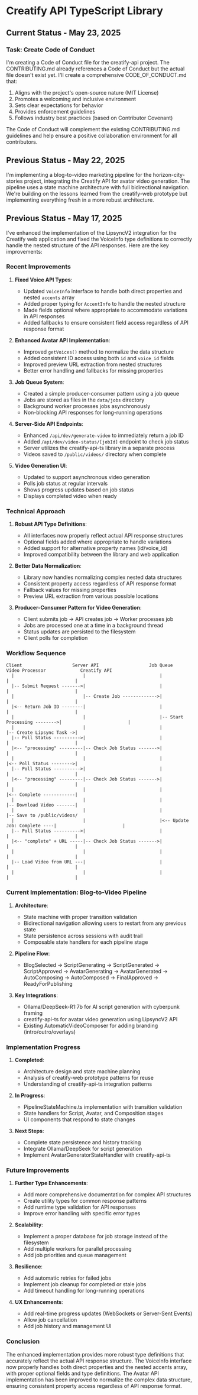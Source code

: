 # Creatify API TypeScript Library

## Current Status - May 23, 2025

### Task: Create Code of Conduct

I'm creating a Code of Conduct file for the creatify-api project. The CONTRIBUTING.md already references a Code of Conduct but the actual file doesn't exist yet. I'll create a comprehensive CODE_OF_CONDUCT.md that:

1. Aligns with the project's open-source nature (MIT License)
2. Promotes a welcoming and inclusive environment
3. Sets clear expectations for behavior
4. Provides enforcement guidelines
5. Follows industry best practices (based on Contributor Covenant)

The Code of Conduct will complement the existing CONTRIBUTING.md guidelines and help ensure a positive collaboration environment for all contributors.

## Previous Status - May 22, 2025

I'm implementing a blog-to-video marketing pipeline for the horizon-city-stories project, integrating the Creatify API for avatar video generation. The pipeline uses a state machine architecture with full bidirectional navigation. We're building on the lessons learned from the creatify-web prototype but implementing everything fresh in a more robust architecture.

## Previous Status - May 17, 2025

I've enhanced the implementation of the LipsyncV2 integration for the Creatify web application and fixed the VoiceInfo type definitions to correctly handle the nested structure of the API responses. Here are the key improvements:

### Recent Improvements

1. **Fixed Voice API Types**:
   - Updated `VoiceInfo` interface to handle both direct properties and nested `accents` array
   - Added proper typing for `AccentInfo` to handle the nested structure
   - Made fields optional where appropriate to accommodate variations in API responses
   - Added fallbacks to ensure consistent field access regardless of API response format

2. **Enhanced Avatar API Implementation**:
   - Improved `getVoices()` method to normalize the data structure
   - Added consistent ID access using both `id` and `voice_id` fields
   - Improved preview URL extraction from nested structures
   - Better error handling and fallbacks for missing properties

3. **Job Queue System**: 
   - Created a simple producer-consumer pattern using a job queue
   - Jobs are stored as files in the `data/jobs` directory
   - Background worker processes jobs asynchronously
   - Non-blocking API responses for long-running operations

4. **Server-Side API Endpoints**: 
   - Enhanced `/api/dev/generate-video` to immediately return a job ID
   - Added `/api/dev/video-status/[jobId]` endpoint to check job status
   - Server utilizes the creatify-api-ts library in a separate process
   - Videos saved to `/public/videos/` directory when complete

5. **Video Generation UI**: 
   - Updated to support asynchronous video generation
   - Polls job status at regular intervals
   - Shows progress updates based on job status
   - Displays completed video when ready

### Technical Approach

1. **Robust API Type Definitions**:
   - All interfaces now properly reflect actual API response structures
   - Optional fields added where appropriate to handle variations
   - Added support for alternative property names (id/voice_id)
   - Improved compatibility between the library and web application

2. **Better Data Normalization**:
   - Library now handles normalizing complex nested data structures
   - Consistent property access regardless of API response format
   - Fallback values for missing properties
   - Preview URL extraction from various possible locations

3. **Producer-Consumer Pattern for Video Generation**:
   - Client submits job → API creates job → Worker processes job
   - Jobs are processed one at a time in a background thread
   - Status updates are persisted to the filesystem
   - Client polls for completion

### Workflow Sequence

```
Client                   Server API                   Job Queue                  Video Processor             Creatify API
  |                          |                            |                             |                         |
  |-- Submit Request ------->|                            |                             |                         |
  |                          |-- Create Job ------------->|                             |                         |
  |<-- Return Job ID --------|                            |                             |                         |
  |                          |                            |-- Start Processing -------->|                         |
  |                          |                            |                             |-- Create Lipsync Task ->|
  |-- Poll Status ---------->|                            |                             |                         |
  |<-- "processing" ---------|-- Check Job Status ------->|                             |                         |
  |                          |                            |                             |<-- Poll Status -------->|
  |-- Poll Status ---------->|                            |                             |                         |
  |<-- "processing" ---------|-- Check Job Status ------->|                             |                         |
  |                          |                            |                             |<-- Complete ------------|
  |                          |                            |                             |-- Download Video -------|
  |                          |                            |                             |-- Save to /public/videos/
  |                          |                            |<-- Update Job: Complete ----|                         |
  |-- Poll Status ---------->|                            |                             |                         |
  |<-- "complete" + URL -----|-- Check Job Status ------->|                             |                         |
  |                          |                            |                             |                         |
  |-- Load Video from URL ---|                            |                             |                         |
  |                          |                            |                             |                         |
```

### Current Implementation: Blog-to-Video Pipeline

1. **Architecture**:
   - State machine with proper transition validation
   - Bidirectional navigation allowing users to restart from any previous state
   - State persistence across sessions with audit trail
   - Composable state handlers for each pipeline stage

2. **Pipeline Flow**:
   - BlogSelected → ScriptGenerating → ScriptGenerated → ScriptApproved → AvatarGenerating → AvatarGenerated → AutoComposing → AutoComposed → FinalApproved → ReadyForPublishing

3. **Key Integrations**:
   - Ollama/DeepSeek-R1:7b for AI script generation with cyberpunk framing
   - creatify-api-ts for avatar video generation using LipsyncV2 API
   - Existing AutomaticVideoComposer for adding branding (intro/outro/overlays)

### Implementation Progress

1. **Completed**:
   - Architecture design and state machine planning
   - Analysis of creatify-web prototype patterns for reuse
   - Understanding of creatify-api-ts integration patterns

2. **In Progress**:
   - PipelineStateMachine.ts implementation with transition validation
   - State handlers for Script, Avatar, and Composition stages
   - UI components that respond to state changes

3. **Next Steps**:
   - Complete state persistence and history tracking
   - Integrate Ollama/DeepSeek for script generation
   - Implement AvatarGeneratorStateHandler with creatify-api-ts

### Future Improvements

1. **Further Type Enhancements**:
   - Add more comprehensive documentation for complex API structures
   - Create utility types for common response patterns
   - Add runtime type validation for API responses
   - Improve error handling with specific error types

2. **Scalability**:
   - Implement a proper database for job storage instead of the filesystem
   - Add multiple workers for parallel processing
   - Add job priorities and queue management

3. **Resilience**:
   - Add automatic retries for failed jobs
   - Implement job cleanup for completed or stale jobs
   - Add timeout handling for long-running operations

4. **UX Enhancements**:
   - Add real-time progress updates (WebSockets or Server-Sent Events)
   - Allow job cancellation
   - Add job history and management UI

### Conclusion

The enhanced implementation provides more robust type definitions that accurately reflect the actual API response structure. The VoiceInfo interface now properly handles both direct properties and the nested accents array, with proper optional fields and type definitions. The Avatar API implementation has been improved to normalize the complex data structure, ensuring consistent property access regardless of API response format.
